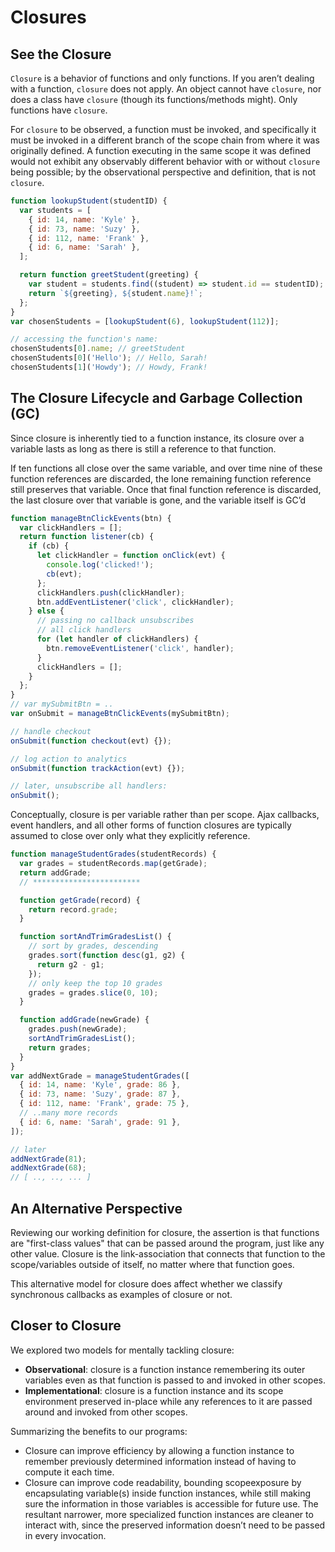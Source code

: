 # Closures

## See the Closure

`Closure` is a behavior of functions and only functions. If you aren’t dealing with a function, `closure` does not apply. An object cannot have `closure`, nor does a class have `closure` (though its functions/methods might). Only functions have `closure`.

For `closure` to be observed, a function must be invoked, and specifically it must be invoked in a different branch of the scope chain from where it was originally defined. A function executing in the same scope it was defined would not exhibit any observably different behavior with or without `closure` being possible; by the observational perspective and definition, that is not `closure`.

```javascript
function lookupStudent(studentID) {
  var students = [
    { id: 14, name: 'Kyle' },
    { id: 73, name: 'Suzy' },
    { id: 112, name: 'Frank' },
    { id: 6, name: 'Sarah' },
  ];

  return function greetStudent(greeting) {
    var student = students.find((student) => student.id == studentID);
    return `${greeting}, ${student.name}!`;
  };
}
var chosenStudents = [lookupStudent(6), lookupStudent(112)];

// accessing the function's name:
chosenStudents[0].name; // greetStudent
chosenStudents[0]('Hello'); // Hello, Sarah!
chosenStudents[1]('Howdy'); // Howdy, Frank!
```

## The Closure Lifecycle and Garbage Collection (GC)

Since closure is inherently tied to a function instance, its closure over a variable lasts as long as there is still a reference to that function.

If ten functions all close over the same variable, and over time nine of these function references are discarded, the lone remaining function reference still preserves that variable. Once that final function reference is discarded, the last closure over that variable is gone, and the variable itself is GC’d

```javascript
function manageBtnClickEvents(btn) {
  var clickHandlers = [];
  return function listener(cb) {
    if (cb) {
      let clickHandler = function onClick(evt) {
        console.log('clicked!');
        cb(evt);
      };
      clickHandlers.push(clickHandler);
      btn.addEventListener('click', clickHandler);
    } else {
      // passing no callback unsubscribes
      // all click handlers
      for (let handler of clickHandlers) {
        btn.removeEventListener('click', handler);
      }
      clickHandlers = [];
    }
  };
}
// var mySubmitBtn = ..
var onSubmit = manageBtnClickEvents(mySubmitBtn);

// handle checkout
onSubmit(function checkout(evt) {});

// log action to analytics
onSubmit(function trackAction(evt) {});

// later, unsubscribe all handlers:
onSubmit();
```

Conceptually, closure is per variable rather than per scope. Ajax callbacks, event handlers, and all other forms of function closures are typically assumed to close over only what they explicitly reference.

```javascript
function manageStudentGrades(studentRecords) {
  var grades = studentRecords.map(getGrade);
  return addGrade;
  // ************************

  function getGrade(record) {
    return record.grade;
  }

  function sortAndTrimGradesList() {
    // sort by grades, descending
    grades.sort(function desc(g1, g2) {
      return g2 - g1;
    });
    // only keep the top 10 grades
    grades = grades.slice(0, 10);
  }

  function addGrade(newGrade) {
    grades.push(newGrade);
    sortAndTrimGradesList();
    return grades;
  }
}
var addNextGrade = manageStudentGrades([
  { id: 14, name: 'Kyle', grade: 86 },
  { id: 73, name: 'Suzy', grade: 87 },
  { id: 112, name: 'Frank', grade: 75 },
  // ..many more records
  { id: 6, name: 'Sarah', grade: 91 },
]);

// later
addNextGrade(81);
addNextGrade(68);
// [ .., .., ... ]
```

## An Alternative Perspective

Reviewing our working definition for closure, the assertion is that functions are "first-class values" that can be passed around the program, just like any other value. Closure is the link-association that connects that function to the scope/variables outside of itself, no matter where that function goes.

This alternative model for closure does affect whether we classify synchronous callbacks as examples of closure or not.

## Closer to Closure

We explored two models for mentally tackling closure:

- **Observational**: closure is a function instance remembering its outer variables even as that function is passed to and invoked in other scopes.
- **Implementational**: closure is a function instance and its scope environment preserved in-place while any references to it are passed around and invoked from other scopes.

Summarizing the benefits to our programs:

- Closure can improve efficiency by allowing a function instance to remember previously determined information instead of having to compute it each time.
- Closure can improve code readability, bounding scopeexposure by encapsulating variable(s) inside function instances, while still making sure the information in those variables is accessible for future use. The resultant narrower, more specialized function instances are cleaner to interact with, since the preserved information doesn’t need to be passed in every invocation.
